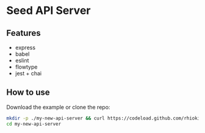 # Seed API Server

## Features

* express
* babel
* eslint
* flowtype
* jest + chai

## How to use

Download the example or clone the repo:

```bash
mkdir -p ./my-new-api-server && curl https://codeload.github.com/rhiokim/.seed-api-server/tar.gz/feature/with-es6-flow-and-jest | tar -xz -C ./my-new-api-server
cd my-new-api-server
```
